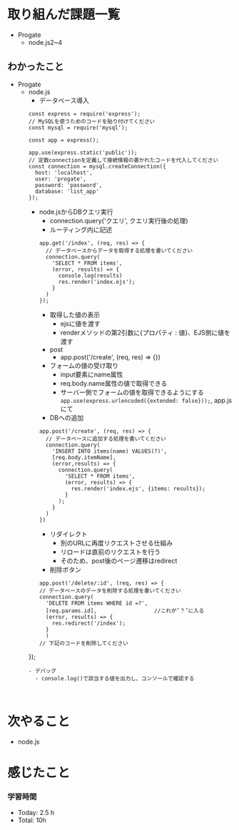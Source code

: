 # 取り組んだ課題一覧
- Progate
  - node.js2~4
## わかったこと
- Progate
  - node.js
    - データベース導入
    ```
    const express = require('express');
    // MySQLを使うためのコードを貼り付けてください
    const mysql = require('mysql');

    const app = express();

    app.use(express.static('public'));
    // 定数connectionを定義して接続情報の書かれたコードを代入してください
    const connection = mysql.createConnection({
      host: 'localhost',
      user: 'progate',
      password: 'password',
      database: 'list_app'
    });
    ```
    - node.jsからDBクエリ実行
      - connection.query('クエリ', クエリ実行後の処理)
      - ルーティング内に記述
      ```
      app.get('/index', (req, res) => {
        // データベースからデータを取得する処理を書いてください
        connection.query(
          'SELECT * FROM items',
          (error, results) => {
            console.log(results)
            res.render('index.ejs');
          }
        )
      });
      ```
      - 取得した値の表示
        - ejsに値を渡す
        - renderメソッドの第2引数に{プロパティ : 値}、EJS側に値を渡す
      - post
        - app.post('/create', (req, res) => {})
      - フォームの値の受け取り
        - input要素にname属性
        - req.body.name属性の値で取得できる
        - サーバー側でフォームの値を取得できるようにする
        `app.use(express.urlencoded({extended: false}));`, app.jsにて
      - DBへの追加
      ```
      app.post('/create', (req, res) => {
        // データベースに追加する処理を書いてください
        connection.query(
          'INSERT INTO items(name) VALUES(?)',
          [req.body.itemName],
          (error,results) => {
            connection.query(
              'SELECT * FROM items',
              (error, results) => {
                res.render('index.ejs', {items: results});
              }
            );
          }
        )
      })
      ```
      - リダイレクト
        - 別のURLに再度リクエストさせる仕組み
        - リロードは直前のリクエストを行う
        - そのため、post後のページ遷移はredirect
      - 削除ボタン
      ```
      app.post('/delete/:id', (req, res) => {
      // データベースのデータを削除する処理を書いてください
      connection.query(
        'DELETE FROM items WHERE id =?',
        [req.params.id],                  //これが’？’に入る
        (error, results) => {
          res.redirect('/index');
        }
        )
      // 下記のコードを削除してください
    });
    ```
    - デバッグ
      - console.log()で該当する値を出力し、コンソールで確認する



# 次やること
- node.js
# 感じたこと

### 学習時間
- Today: 2.5 h
- Total:  10h